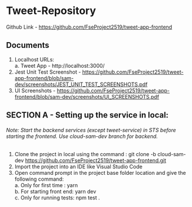 # Tweet-Repository  
Github Link -  https://github.com/FseProject2519/tweet-app-frontend  
## Documents  
1. Localhost URLs:  
    a. Tweet App - http://localhost:3000/  
2. Jest Unit Test Screenshot - https://github.com/FseProject2519/tweet-app-frontend/blob/sam-dev/screenshots/JEST_UNIT_TEST_SCREENSHOTS.pdf  
3. UI Screenshots - https://github.com/FseProject2519/tweet-app-frontend/blob/sam-dev/screenshots/UI_SCREENSHOTS.pdf    
  
## SECTION A - Setting up the service in local:  
###### Note: Start the backend services (except tweet-service) in STS before starting the frontend. Use cloud-sam-dev branch for backend.  
1. Clone the project in local using the command : git clone -b cloud-sam-dev https://github.com/FseProject2519/tweet-app-frontend.git   
2. Import the project into an IDE like Visual Studio Code  
3. Open command prompt in the project base folder location and give the following command:  
          a. Only for first time : yarn  
          b. For starting front end: yarn dev  
          c. Only for running tests: npm test .  
